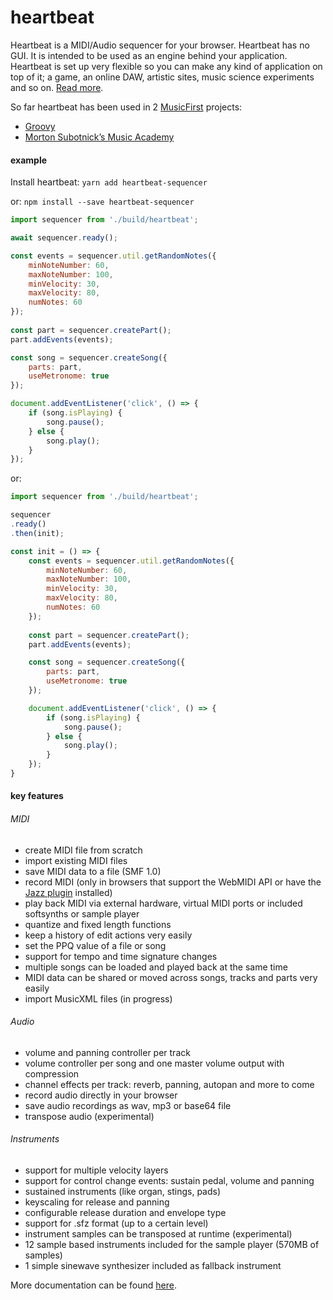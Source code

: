 heartbeat
=========


Heartbeat is a MIDI/Audio sequencer for your browser. Heartbeat has no GUI. It is intended to be used as an engine behind your application. Heartbeat is set up very flexible so you can make any kind of application on top of it; a game, an online DAW, artistic sites, music science experiments and so on. [Read more](http://abudaan.github.io/heartbeat/docs).

So far heartbeat has been used in 2 [MusicFirst](https://musicfirst.com/splash) projects:
- [Groovy](https://musicfirst.com/groovy-music)
- [Morton Subotnick’s Music Academy](https://musicfirst.com/msma)


#### example

Install heartbeat:
`yarn add heartbeat-sequencer`

or:
`npm install --save heartbeat-sequencer`


```javascript
import sequencer from './build/heartbeat';

await sequencer.ready();

const events = sequencer.util.getRandomNotes({
    minNoteNumber: 60,
    maxNoteNumber: 100,
    minVelocity: 30,
    maxVelocity: 80,
    numNotes: 60
});
    
const part = sequencer.createPart();
part.addEvents(events);

const song = sequencer.createSong({
    parts: part,
    useMetronome: true
});

document.addEventListener('click', () => {   
    if (song.isPlaying) {
        song.pause();
    } else {
        song.play();
    }
});

```

or:

```javascript
import sequencer from './build/heartbeat';

sequencer
.ready()
.then(init);

const init = () => {
    const events = sequencer.util.getRandomNotes({
        minNoteNumber: 60,
        maxNoteNumber: 100,
        minVelocity: 30,
        maxVelocity: 80,
        numNotes: 60
    });
        
    const part = sequencer.createPart();
    part.addEvents(events);

    const song = sequencer.createSong({
        parts: part,
        useMetronome: true
    });

    document.addEventListener('click', () => {   
        if (song.isPlaying) {
            song.pause();
        } else {
            song.play();
        }
    });
}


```


#### key features

###### MIDI
- create MIDI file from scratch
- import existing MIDI files
- save MIDI data to a file (SMF 1.0)
- record MIDI (only in browsers that support the WebMIDI API or have the [Jazz plugin](http://jazz-soft.net) installed)
- play back MIDI via external hardware, virtual MIDI ports or included softsynths or sample player
- quantize and fixed length functions
- keep a history of edit actions very easily
- set the PPQ value of a file or song
- support for tempo and time signature changes
- multiple songs can be loaded and played back at the same time
- MIDI data can be shared or moved across songs, tracks and parts very easily
- import MusicXML files (in progress)


###### Audio
- volume and panning controller per track
- volume controller per song and one master volume output with compression
- channel effects per track: reverb, panning, autopan and more to come
- record audio directly in your browser
- save audio recordings as wav, mp3 or base64 file
- transpose audio (experimental)


###### Instruments
- support for multiple velocity layers
- support for control change events: sustain pedal, volume and panning
- sustained instruments (like organ, stings, pads)
- keyscaling for release and panning
- configurable release duration and envelope type
- support for .sfz format (up to a certain level)
- instrument samples can be transposed at runtime (experimental)
- 12 sample based instruments included for the sample player (570MB of samples)
- 1 simple sinewave synthesizer included as fallback instrument



More documentation can be found [here](http://abudaan.github.io/heartbeat/docs).
